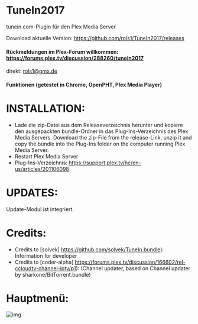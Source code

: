 TuneIn2017
==================
tunein.com-Plugin für den Plex Media Server

Download aktuelle Version: https://github.com/rols1/TuneIn2017/releases

#### Rückmeldungen im Plex-Forum willkommen: https://forums.plex.tv/discussion/288260/tunein2017
direkt: rols1@gmx.de 
  
#### Funktionen (getestet in Chrome, OpenPHT, Plex Media Player)



INSTALLATION:
===================  
- Lade die zip-Datei aus dem Releaseverzeichnis herunter und kopiere den ausgepackten bundle-Ordner in das Plug-Ins-Verzeichnis des Plex Media Servers.
  Download the zip-File from the release-Link, unzip it and copy the bundle into the Plug-Ins folder on the computer running Plex Media Server.
- Restart Plex Media Server
- Plug-Ins-Verzeichnis: https://support.plex.tv/hc/en-us/articles/201106098

UPDATES:
===================  
Update-Modul ist integriert.

Credits:
===================  
- Credits to [solvek] https://github.com/solvek/TuneIn.bundle): Information for developer
- Credits to [coder-alpha] https://forums.plex.tv/discussion/166602/rel-ccloudtv-channel-iptv/p1): (Channel updater, based on Channel updater by sharkone/BitTorrent.bundle)

 
Hauptmenü:
===================  
![img](https://us.v-cdn.net/6025034/uploads/editor/61/149vbez7i6zx.png)




